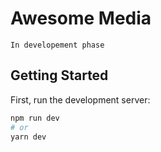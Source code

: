 # Awesome Media

`In developement phase`

## Getting Started

First, run the development server:

```bash
npm run dev
# or
yarn dev
```
